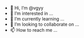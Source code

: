 - 👋 Hi, I’m @vgyy
- 👀 I’m interested in ...
- 🌱 I’m currently learning ...
- 💞️ I’m looking to collaborate on ...
- 📫 How to reach me ...

<!---
vgyy/vgyy is a ✨ special ✨ repository because its `README.md` (this file) appears on your GitHub profile.
You can click the Preview link to take a look at your changes.
--->
